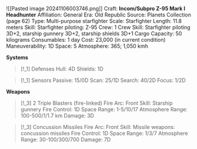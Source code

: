 ![[Pasted image 20241106003746.png]]
Craft: **Incom/Subpro Z-95 Mark I Headhunter**
Affiliation: General
Era: Old Republic
Source: Planets Collection (page 62)
Type: Multi-purpose starfighter
Scale: Starfighter
Length: 11.8 meters
Skill: Starfighter piloting: Z-95
Crew: 1
Crew Skill: Starfighter piloting 3D+2, starship gunnery 3D+2, starship shields 3D+1
Cargo Capacity: 50 kilograms
Consumables: 1 day
Cost: 23,000 (in current condition)
Maneuverability: 1D
Space: 5
Atmosphere: 365; 1,050 kmh

**Systems**
> [!_1] Defenses
> Hull: 4D
> Shields: 1D

> [!_1] Sensors
> Passive: 15/0D
> Scan: 25/1D
> Search: 40/2D
> Focus: 1/2D

**Weapons**
> [!_3]  2 Triple Blasters (fire-linked)
> Fire Arc: Front
> Skill: Starship gunnery
> Fire Control: 1D
> Space Range: 1-5/10/17
> Atmosphere Range: 100-500/1/1.7 km
> Damage: 3D

> [!_3] Concussion Missiles
> Fire Arc: Front
> Skill: Missile weapons: concussion missiles
> Fire Control: 1D
> Space Range: 1/3/7
> Atmosphere Range: 30-100/300/700
> Damage: 7D
